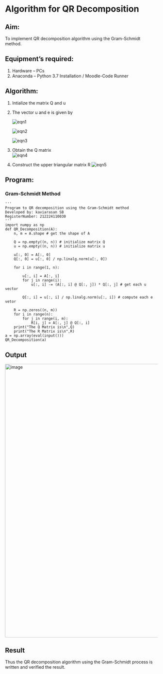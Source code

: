 # Algorithm for QR Decomposition
## Aim:
To implement QR decomposition algorithm using the Gram-Schmidt method.
## Equipment’s required:
1.	Hardware – PCs
2.	Anaconda – Python 3.7 Installation / Moodle-Code Runner
## Algorithm:
1.	Intialize the matrix Q and u
2.	The vector u and e is given by

    ![eqn1](./ex4.jpg)

    ![eqn2](./ex6.jpg)

    ![eqn3](./ex3.jpg)

3.	Obtain the Q matrix   
    ![eqn4](./ex1.jpg)
4.	Construct the upper triangular matrix R
    ![eqn5](./ex2.jpg)



## Program:
### Gram-Schmidt Method
```
''' 
Program to QR decomposition using the Gram-Schmidt method
Developed by: kaviarasan SB
RegisterNumber: 212224110030
'''
import numpy as np
def QR_Decomposition(A):
    n, m = A.shape # get the shape of A

    Q = np.empty((n, n)) # initialize matrix Q
    u = np.empty((n, n)) # initialize matrix u

    u[:, 0] = A[:, 0]
    Q[:, 0] = u[:, 0] / np.linalg.norm(u[:, 0])

    for i in range(1, n):

        u[:, i] = A[:, i]
        for j in range(i):
            u[:, i] -= (A[:, i] @ Q[:, j]) * Q[:, j] # get each u vector

        Q[:, i] = u[:, i] / np.linalg.norm(u[:, i]) # compute each e vetor

    R = np.zeros((n, m))
    for i in range(n):
        for j in range(i, m):
            R[i, j] = A[:, j] @ Q[:, i]
    print("The Q Matrix is\n",Q)
    print("The R Matrix is\n",R)
a = np.array(eval(input()))
QR_Decomposition(a)
```

## Output

<img width="928" height="900" alt="image" src="https://github.com/user-attachments/assets/c5c77191-1800-42a9-84aa-bd009387b596" />


## Result
Thus the QR decomposition algorithm using the Gram-Schmidt process is written and verified the result.
